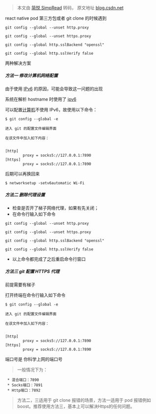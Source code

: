 > 本文由 [简悦 SimpRead](http://ksria.com/simpread/) 转码， 原文地址 [blog.csdn.net](https://blog.csdn.net/weixin_52063276/article/details/137041956)

react native pod 第三方包或者 git clone 的时候遇到

```
git config --global --unset http.proxy
 
git config --global --unset https.proxy
 
git config --global http.sslBackend "openssl"
 
git config --global http.sslVerify false
```

两种解决方案

##### 方法一 修改计算机网络配置

由于使用 [IPv6](https://so.csdn.net/so/search?q=IPv6&spm=1001.2101.3001.7020 "IPv6") 的原因，可能会导致这一问题的出现

系统在解析 hostname 时使用了 [ipv6](https://so.csdn.net/so/search?q=ipv6&spm=1001.2101.3001.7020)

可以配置[计算机](https://so.csdn.net/so/search?q=%E8%AE%A1%E7%AE%97%E6%9C%BA&spm=1001.2101.3001.7020)不使用 IPv6，故使用以下命令：

```
$ git config --global -e
 
进入 git 的配置文件编辑界面
 
在该文件中加入如下内容：
 
 
[http]
        proxy = socks5://127.0.0.1:7890
[https]
        proxy = socks5://127.0.0.1:7890
```

后期可以再换回来

```
$ networksetup -setv6automatic Wi-Fi
```

##### 方法二 删除代理设置 

*   检查是否开了梯子网络代理，如果有先关闭；
*   在命令行输入如下命令

```
git config --global --unset http.proxy
 
git config --global --unset https.proxy
 
git config --global http.sslBackend "openssl"
 
git config --global http.sslVerify false
```

*   以上命令都完成了之后重启命令行窗口

##### 方法三 git 配置 HTTPS 代理

前提需要有梯子

打开终端在命令行输入如下命令

```
$ git config --global -e
 
进入 git 的配置文件编辑界面
 
在该文件中加入如下内容：
 
 
[http]
        proxy = socks5://127.0.0.1:7890
[https]
        proxy = socks5://127.0.0.1:7890
```

端口号是 你科学上网的端口号

> 一般情况下为：
```
 * 混合端口：7890 
 * Socks端口：7891 
 * Http端口：7892
```
> 方法二，三适用于 git clone 报错的场景，方法一适用于 pod 报错例如 boost。推荐使用方法三，基本上可以解决Https的任何问题。

